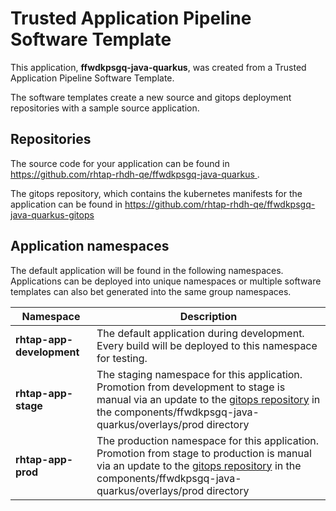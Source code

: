 # Trusted Application Pipeline Software Template

This application, **ffwdkpsgq-java-quarkus**, was created from a Trusted Application Pipeline Software Template.

The software templates create a new source and gitops deployment repositories with a sample source application. 

## Repositories

The source code for your application can be found in [https://github.com/rhtap-rhdh-qe/ffwdkpsgq-java-quarkus ](https://github.com/rhtap-rhdh-qe/ffwdkpsgq-java-quarkus ).
 
The gitops repository, which contains the kubernetes manifests for the application can be found in 
[https://github.com/rhtap-rhdh-qe/ffwdkpsgq-java-quarkus-gitops ](https://github.com/rhtap-rhdh-qe/ffwdkpsgq-java-quarkus-gitops ) 

## Application namespaces 

The default application will be found in the following namespaces. Applications can be deployed into unique namespaces or multiple software templates can also bet generated into the same group namespaces.  

|  Namespace   |  Description   |  
| -------- | -------- |   
| **rhtap-app-development** | The default application during development. Every build will be deployed to this namespace for testing. | 
| **rhtap-app-stage** | The staging namespace for this application. Promotion from development to stage is manual via an update to the [gitops repository](https://github.com/rhtap-rhdh-qe/ffwdkpsgq-java-quarkus-gitops ) in the components/ffwdkpsgq-java-quarkus/overlays/prod directory |  
| **rhtap-app-prod** | The production namespace for this application. Promotion from stage to production is manual via an update to the [gitops repository](https://github.com/rhtap-rhdh-qe/ffwdkpsgq-java-quarkus-gitops ) in the components/ffwdkpsgq-java-quarkus/overlays/prod directory | 